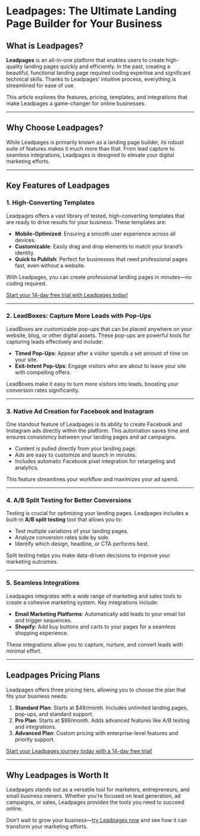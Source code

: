 # Leadpages: The Ultimate Landing Page Builder for Your Business

## What is Leadpages?

**Leadpages** is an all-in-one platform that enables users to create high-quality landing pages quickly and efficiently. In the past, creating a beautiful, functional landing page required coding expertise and significant technical skills. Thanks to Leadpages’ intuitive process, everything is streamlined for ease of use.

This article explores the features, pricing, templates, and integrations that make Leadpages a game-changer for online businesses.

---

## Why Choose Leadpages?

While Leadpages is primarily known as a landing page builder, its robust suite of features makes it much more than that. From lead capture to seamless integrations, Leadpages is designed to elevate your digital marketing efforts.

---

## Key Features of Leadpages

### 1. High-Converting Templates

Leadpages offers a vast library of tested, high-converting templates that are ready to drive results for your business. These templates are:

- **Mobile-Optimized**: Ensuring a smooth user experience across all devices.
- **Customizable**: Easily drag and drop elements to match your brand’s identity.
- **Quick to Publish**: Perfect for businesses that need professional pages fast, even without a website.

With Leadpages, you can create professional landing pages in minutes—no coding required.

[Start your 14-day free trial with Leadpages today!](https://bit.ly/LEadPages)

---

### 2. LeadBoxes: Capture More Leads with Pop-Ups

LeadBoxes are customizable pop-ups that can be placed anywhere on your website, blog, or other digital assets. These pop-ups are powerful tools for capturing leads effectively and include:

- **Timed Pop-Ups**: Appear after a visitor spends a set amount of time on your site.
- **Exit-Intent Pop-Ups**: Engage visitors who are about to leave your site with compelling offers.

LeadBoxes make it easy to turn more visitors into leads, boosting your conversion rates significantly.

---

### 3. Native Ad Creation for Facebook and Instagram

One standout feature of Leadpages is its ability to create Facebook and Instagram ads directly within the platform. This automation saves time and ensures consistency between your landing pages and ad campaigns.

- Content is pulled directly from your landing page.
- Ads are easy to customize and launch in minutes.
- Includes automatic Facebook pixel integration for retargeting and analytics.

This feature streamlines your workflow and maximizes your ad spend.

---

### 4. A/B Split Testing for Better Conversions

Testing is crucial for optimizing your landing pages. Leadpages includes a built-in **A/B split testing** tool that allows you to:

- Test multiple variations of your landing pages.
- Analyze conversion rates side by side.
- Identify which design, headline, or CTA performs best.

Split testing helps you make data-driven decisions to improve your marketing outcomes.

---

### 5. Seamless Integrations

Leadpages integrates with a wide range of marketing and sales tools to create a cohesive marketing system. Key integrations include:

- **Email Marketing Platforms**: Automatically add leads to your email list and trigger sequences.
- **Shopify**: Add buy buttons and carts to your pages for a seamless shopping experience.

These integrations allow you to capture, nurture, and convert leads with minimal effort.

---

## Leadpages Pricing Plans

Leadpages offers three pricing tiers, allowing you to choose the plan that fits your business needs:

1. **Standard Plan**: Starts at $49/month. Includes unlimited landing pages, pop-ups, and standard support.
2. **Pro Plan**: Starts at $99/month. Adds advanced features like A/B testing and integrations.
3. **Advanced Plan**: Custom pricing with enterprise-level features and priority support.

[Start your Leadpages journey today with a 14-day free trial!](https://bit.ly/LEadPages)

---

## Why Leadpages is Worth It

Leadpages stands out as a versatile tool for marketers, entrepreneurs, and small business owners. Whether you’re focused on lead generation, ad campaigns, or sales, Leadpages provides the tools you need to succeed online.

Don’t wait to grow your business—[try Leadpages now](https://bit.ly/LEadPages) and see how it can transform your marketing efforts.
